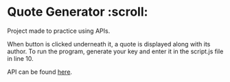 <h1>Quote Generator :scroll: </h1>

Project made to practice using APIs. 


When button is clicked underneath it, a quote is displayed along with its author. To run the program, generate your key and enter it in the script.js file in line 10. 

API can be found <a href='https://rapidapi.com/martin.svoboda/api/quotes15/endpoints'>here</a>.
